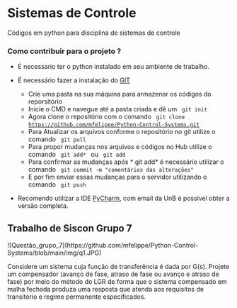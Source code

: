 # Sistemas de Controle 

Códigos em python para disciplina de sistemas de controle 

<h3>Como contribuir para o projeto ?</h3>

+ É necessario ter o python instalado em seu ambiente de trabalho.
+ É necessário fazer a instalação do [GIT](https://git-scm.com/)
  * Crie uma pasta na sua máquina para armazenar os códigos do reporsitório
  * Inicie o CMD e navegue até a pasta criada e dê um <code> git init </code>
  * Agora clone o repositório com o comando <code> git clone https://github.com/mfelippe/Python-Control-Systems.git </code>
  * Para Atualizar os arquivos conforme o repositório no git utilize o comando <code> git pull </code>
  * Para propor mudanças nos arquivos e códigos no Hub utilize o comando <code> git add* </code> ou <code> git add <nomedoarquivo></code>
  * Para confirmar as mudanças após * git add* é necessário utilizar o comando <code> git commit -m "comentários das alterações" </code>
  * E por fim enviar essas mudanças para o servidor utilizando o comando <code> git push </code>
 
+ Recomendo utilizar a IDE [PyCharm](https://www.jetbrains.com/pt-br/pycharm), com email da UnB é possível obter a versão completa. 

<h2> Trabalho de Siscon  Grupo 7 </h2>
![Questão_grupo_7](https://github.com/mfelippe/Python-Control-Systems/blob/main/img/q1.JPG)

Considere um sistema cuja função de transferência é dada por G(s). Projete um compensador (avanço de fase, atraso de fase ou avanço e atraso de fase) por meio do método do LGR de forma que o sistema compensado em malha fechada produza uma resposta que atenda aos requisitos de transitório e regime permanente especificados.




